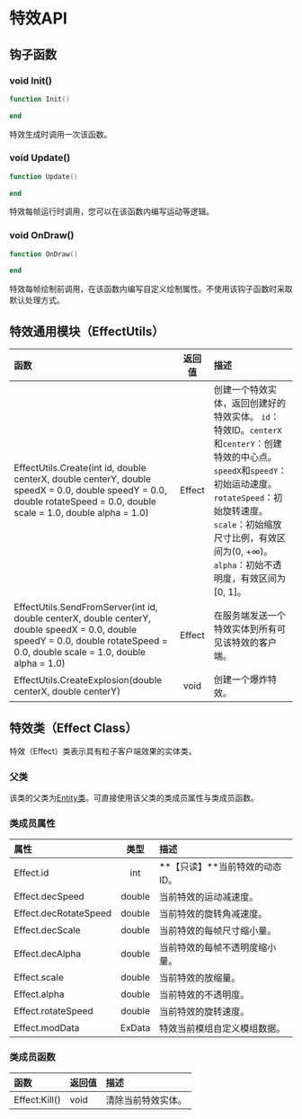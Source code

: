 # 特效API

## 钩子函数

### void Init\(\)

```lua
function Init()
    
end
```

特效生成时调用一次该函数。

### void Update\(\)

```lua
function Update()
    
end
```

特效每帧运行时调用，您可以在该函数内编写运动等逻辑。

### void OnDraw\(\)

```lua
function OnDraw()
    
end
```

特效每帧绘制前调用，在该函数内编写自定义绘制属性。不使用该钩子函数时采取默认处理方式。

## 特效通用模块（EffectUtils）

| 函数 | 返回值 | 描述 |
| :--- | :---: | :--- |
| EffectUtils.Create\(int id, double centerX, double centerY, double speedX = 0.0, double speedY = 0.0, double rotateSpeed = 0.0, double scale = 1.0, double alpha = 1.0\) | Effect | 创建一个特效实体，返回创建好的特效实体。 `id`：特效ID。`centerX`和`centerY`：创建特效的中心点。`speedX`和`speedY`：初始运动速度。`rotateSpeed`：初始旋转速度。`scale`：初始缩放尺寸比例，有效区间为\(0, +∞\)。`alpha`：初始不透明度，有效区间为\[0, 1\]。 |
| EffectUtils.SendFromServer\(int id, double centerX, double centerY, double speedX = 0.0, double speedY = 0.0, double rotateSpeed = 0.0, double scale = 1.0, double alpha = 1.0\) | Effect | 在服务端发送一个特效实体到所有可见该特效的客户端。 |
| EffectUtils.CreateExplosion\(double centerX, double centerY\) | void | 创建一个爆炸特效。 |

## 特效类（Effect Class）

特效（Effect）类表示具有粒子客户端效果的实体类。

### 父类

该类的父类为[Entity类](entity.md#shi-ti-lei-entity-class)。可直接使用该父类的类成员属性与类成员函数。

### 类成员属性

| 属性 | 类型 | 描述 |
| :--- | :---: | :--- |
| Effect.id | int | **【只读】**当前特效的动态ID。 |
| Effect.decSpeed | double | 当前特效的运动减速度。 |
| Effect.decRotateSpeed | double | 当前特效的旋转角减速度。 |
| Effect.decScale | double | 当前特效的每帧尺寸缩小量。 |
| Effect.decAlpha | double | 当前特效的每帧不透明度缩小量。 |
| Effect.scale | double | 当前特效的放缩量。 |
| Effect.alpha | double | 当前特效的不透明度。 |
| Effect.rotateSpeed | double | 当前特效的旋转速度。 |
| Effect.modData | ExData | 特效当前模组自定义模组数据。 |

### 类成员函数

| 函数 | 返回值 | 描述 |
| :--- | :--- | :--- |
| Effect:Kill\(\) | void | 清除当前特效实体。 |



